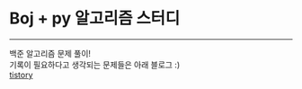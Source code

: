 # Boj + py 알고리즘 스터디
---

백준 알고리즘 문제 풀이! <br />
기록이 필요하다고 생각되는 문제들은 아래 블로그 :)<br />
[tistory](https://hwdev.tistory.com/)
